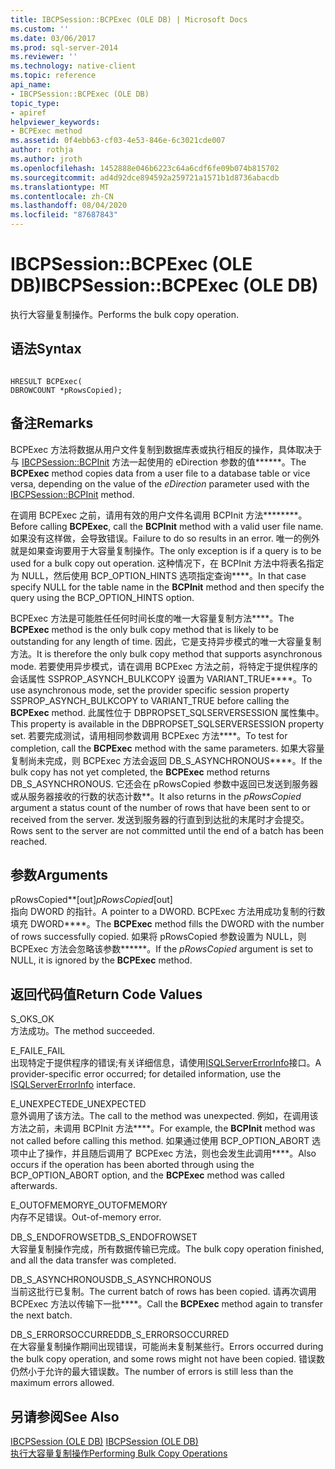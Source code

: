 ```yaml
---
title: IBCPSession::BCPExec (OLE DB) | Microsoft Docs
ms.custom: ''
ms.date: 03/06/2017
ms.prod: sql-server-2014
ms.reviewer: ''
ms.technology: native-client
ms.topic: reference
api_name:
- IBCPSession::BCPExec (OLE DB)
topic_type:
- apiref
helpviewer_keywords:
- BCPExec method
ms.assetid: 0f4ebb63-cf03-4e53-846e-6c3021cde007
author: rothja
ms.author: jroth
ms.openlocfilehash: 1452888e046b6223c64a6cdf6fe09b074b815702
ms.sourcegitcommit: ad4d92dce894592a259721a1571b1d8736abacdb
ms.translationtype: MT
ms.contentlocale: zh-CN
ms.lasthandoff: 08/04/2020
ms.locfileid: "87687843"
---
```

# <a name="ibcpsessionbcpexec-ole-db"></a><span data-ttu-id="f5287-102">IBCPSession::BCPExec (OLE DB)</span><span class="sxs-lookup"><span data-stu-id="f5287-102">IBCPSession::BCPExec (OLE DB)</span></span>
  <span data-ttu-id="f5287-103">执行大容量复制操作。</span><span class="sxs-lookup"><span data-stu-id="f5287-103">Performs the bulk copy operation.</span></span>  
  
## <a name="syntax"></a><span data-ttu-id="f5287-104">语法</span><span class="sxs-lookup"><span data-stu-id="f5287-104">Syntax</span></span>  
  
```  
  
HRESULT BCPExec(   
DBROWCOUNT *pRowsCopied);  
```  
  
## <a name="remarks"></a><span data-ttu-id="f5287-105">备注</span><span class="sxs-lookup"><span data-stu-id="f5287-105">Remarks</span></span>  
 <span data-ttu-id="f5287-106">BCPExec 方法将数据从用户文件复制到数据库表或执行相反的操作，具体取决于与 [IBCPSession::BCPInit](ibcpsession-bcpinit-ole-db.md) 方法一起使用的 eDirection 参数的值\*\*\*\*\*\*。</span><span class="sxs-lookup"><span data-stu-id="f5287-106">The **BCPExec** method copies data from a user file to a database table or vice versa, depending on the value of the *eDirection* parameter used with the [IBCPSession::BCPInit](ibcpsession-bcpinit-ole-db.md) method.</span></span>  
  
 <span data-ttu-id="f5287-107">在调用 BCPExec 之前，请用有效的用户文件名调用 BCPInit 方法\*\*\*\*\*\*\*\*。</span><span class="sxs-lookup"><span data-stu-id="f5287-107">Before calling **BCPExec**, call the **BCPInit** method with a valid user file name.</span></span> <span data-ttu-id="f5287-108">如果没有这样做，会导致错误。</span><span class="sxs-lookup"><span data-stu-id="f5287-108">Failure to do so results in an error.</span></span> <span data-ttu-id="f5287-109">唯一的例外就是如果查询要用于大容量复制操作。</span><span class="sxs-lookup"><span data-stu-id="f5287-109">The only exception is if a query is to be used for a bulk copy out operation.</span></span> <span data-ttu-id="f5287-110">这种情况下，在 BCPInit 方法中将表名指定为 NULL，然后使用 BCP_OPTION_HINTS 选项指定查询\*\*\*\*。</span><span class="sxs-lookup"><span data-stu-id="f5287-110">In that case specify NULL for the table name in the **BCPInit** method and then specify the query using the BCP_OPTION_HINTS option.</span></span>  
  
 <span data-ttu-id="f5287-111">BCPExec 方法是可能胜任任何时间长度的唯一大容量复制方法\*\*\*\*。</span><span class="sxs-lookup"><span data-stu-id="f5287-111">The **BCPExec** method is the only bulk copy method that is likely to be outstanding for any length of time.</span></span> <span data-ttu-id="f5287-112">因此，它是支持异步模式的唯一大容量复制方法。</span><span class="sxs-lookup"><span data-stu-id="f5287-112">It is therefore the only bulk copy method that supports asynchronous mode.</span></span> <span data-ttu-id="f5287-113">若要使用异步模式，请在调用 BCPExec 方法之前，将特定于提供程序的会话属性 SSPROP_ASYNCH_BULKCOPY 设置为 VARIANT_TRUE\*\*\*\*。</span><span class="sxs-lookup"><span data-stu-id="f5287-113">To use asynchronous mode, set the provider specific session property SSPROP_ASYNCH_BULKCOPY to VARIANT_TRUE before calling the **BCPExec** method.</span></span> <span data-ttu-id="f5287-114">此属性位于 DBPROPSET_SQLSERVERSESSION 属性集中。</span><span class="sxs-lookup"><span data-stu-id="f5287-114">This property is available in the DBPROPSET_SQLSERVERSESSION property set.</span></span> <span data-ttu-id="f5287-115">若要完成测试，请用相同参数调用 BCPExec 方法\*\*\*\*。</span><span class="sxs-lookup"><span data-stu-id="f5287-115">To test for completion, call the **BCPExec** method with the same parameters.</span></span> <span data-ttu-id="f5287-116">如果大容量复制尚未完成，则 BCPExec 方法会返回 DB_S_ASYNCHRONOUS\*\*\*\*。</span><span class="sxs-lookup"><span data-stu-id="f5287-116">If the bulk copy has not yet completed, the **BCPExec** method returns DB_S_ASYNCHRONOUS.</span></span> <span data-ttu-id="f5287-117">它还会在 pRowsCopied 参数中返回已发送到服务器或从服务器接收的行数的状态计数\*\*。</span><span class="sxs-lookup"><span data-stu-id="f5287-117">It also returns in the *pRowsCopied* argument a status count of the number of rows that have been sent to or received from the server.</span></span> <span data-ttu-id="f5287-118">发送到服务器的行直到到达批的末尾时才会提交。</span><span class="sxs-lookup"><span data-stu-id="f5287-118">Rows sent to the server are not committed until the end of a batch has been reached.</span></span>  
  
## <a name="arguments"></a><span data-ttu-id="f5287-119">参数</span><span class="sxs-lookup"><span data-stu-id="f5287-119">Arguments</span></span>  
 <span data-ttu-id="f5287-120">pRowsCopied\*\*[out]</span><span class="sxs-lookup"><span data-stu-id="f5287-120">*pRowsCopied*[out]</span></span>  
 <span data-ttu-id="f5287-121">指向 DWORD 的指针。</span><span class="sxs-lookup"><span data-stu-id="f5287-121">A pointer to a DWORD.</span></span> <span data-ttu-id="f5287-122">BCPExec 方法用成功复制的行数填充 DWORD\*\*\*\*。</span><span class="sxs-lookup"><span data-stu-id="f5287-122">The **BCPExec** method fills the DWORD with the number of rows successfully copied.</span></span> <span data-ttu-id="f5287-123">如果将 pRowsCopied 参数设置为 NULL，则 BCPExec 方法会忽略该参数\*\*\*\*\*\*。</span><span class="sxs-lookup"><span data-stu-id="f5287-123">If the *pRowsCopied* argument is set to NULL, it is ignored by the **BCPExec** method.</span></span>  
  
## <a name="return-code-values"></a><span data-ttu-id="f5287-124">返回代码值</span><span class="sxs-lookup"><span data-stu-id="f5287-124">Return Code Values</span></span>  
 <span data-ttu-id="f5287-125">S_OK</span><span class="sxs-lookup"><span data-stu-id="f5287-125">S_OK</span></span>  
 <span data-ttu-id="f5287-126">方法成功。</span><span class="sxs-lookup"><span data-stu-id="f5287-126">The method succeeded.</span></span>  
  
 <span data-ttu-id="f5287-127">E_FAIL</span><span class="sxs-lookup"><span data-stu-id="f5287-127">E_FAIL</span></span>  
 <span data-ttu-id="f5287-128">出现特定于提供程序的错误;有关详细信息，请使用[ISQLServerErrorInfo](../../database-engine/dev-guide/isqlservererrorinfo-ole-db.md)接口。</span><span class="sxs-lookup"><span data-stu-id="f5287-128">A provider-specific error occurred; for detailed information, use the [ISQLServerErrorInfo](../../database-engine/dev-guide/isqlservererrorinfo-ole-db.md) interface.</span></span>  
  
 <span data-ttu-id="f5287-129">E_UNEXPECTED</span><span class="sxs-lookup"><span data-stu-id="f5287-129">E_UNEXPECTED</span></span>  
 <span data-ttu-id="f5287-130">意外调用了该方法。</span><span class="sxs-lookup"><span data-stu-id="f5287-130">The call to the method was unexpected.</span></span> <span data-ttu-id="f5287-131">例如，在调用该方法之前，未调用 BCPInit 方法\*\*\*\*。</span><span class="sxs-lookup"><span data-stu-id="f5287-131">For example, the **BCPInit** method was not called before calling this method.</span></span> <span data-ttu-id="f5287-132">如果通过使用 BCP_OPTION_ABORT 选项中止了操作，并且随后调用了 BCPExec 方法，则也会发生此调用\*\*\*\*。</span><span class="sxs-lookup"><span data-stu-id="f5287-132">Also occurs if the operation has been aborted through using the BCP_OPTION_ABORT option, and the **BCPExec** method was called afterwards.</span></span>  
  
 <span data-ttu-id="f5287-133">E_OUTOFMEMORY</span><span class="sxs-lookup"><span data-stu-id="f5287-133">E_OUTOFMEMORY</span></span>  
 <span data-ttu-id="f5287-134">内存不足错误。</span><span class="sxs-lookup"><span data-stu-id="f5287-134">Out-of-memory error.</span></span>  
  
 <span data-ttu-id="f5287-135">DB_S_ENDOFROWSET</span><span class="sxs-lookup"><span data-stu-id="f5287-135">DB_S_ENDOFROWSET</span></span>  
 <span data-ttu-id="f5287-136">大容量复制操作完成，所有数据传输已完成。</span><span class="sxs-lookup"><span data-stu-id="f5287-136">The bulk copy operation finished, and all the data transfer was completed.</span></span>  
  
 <span data-ttu-id="f5287-137">DB_S_ASYNCHRONOUS</span><span class="sxs-lookup"><span data-stu-id="f5287-137">DB_S_ASYNCHRONOUS</span></span>  
 <span data-ttu-id="f5287-138">当前这批行已复制。</span><span class="sxs-lookup"><span data-stu-id="f5287-138">The current batch of rows has been copied.</span></span> <span data-ttu-id="f5287-139">请再次调用 BCPExec 方法以传输下一批\*\*\*\*。</span><span class="sxs-lookup"><span data-stu-id="f5287-139">Call the **BCPExec** method again to transfer the next batch.</span></span>  
  
 <span data-ttu-id="f5287-140">DB_S_ERRORSOCCURRED</span><span class="sxs-lookup"><span data-stu-id="f5287-140">DB_S_ERRORSOCCURRED</span></span>  
 <span data-ttu-id="f5287-141">在大容量复制操作期间出现错误，可能尚未复制某些行。</span><span class="sxs-lookup"><span data-stu-id="f5287-141">Errors occurred during the bulk copy operation, and some rows might not have been copied.</span></span> <span data-ttu-id="f5287-142">错误数仍然小于允许的最大错误数。</span><span class="sxs-lookup"><span data-stu-id="f5287-142">The number of errors is still less than the maximum errors allowed.</span></span>  
  
## <a name="see-also"></a><span data-ttu-id="f5287-143">另请参阅</span><span class="sxs-lookup"><span data-stu-id="f5287-143">See Also</span></span>  
 <span data-ttu-id="f5287-144">[IBCPSession &#40;OLE DB&#41;](ibcpsession-ole-db.md) </span><span class="sxs-lookup"><span data-stu-id="f5287-144">[IBCPSession &#40;OLE DB&#41;](ibcpsession-ole-db.md) </span></span>  
 [<span data-ttu-id="f5287-145">执行大容量复制操作</span><span class="sxs-lookup"><span data-stu-id="f5287-145">Performing Bulk Copy Operations</span></span>](../native-client/features/performing-bulk-copy-operations.md)  
  
  
